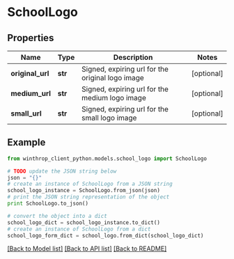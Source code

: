 # SchoolLogo


## Properties
Name | Type | Description | Notes
------------ | ------------- | ------------- | -------------
**original_url** | **str** | Signed, expiring url for the original logo image | [optional] 
**medium_url** | **str** | Signed, expiring url for the medium logo image | [optional] 
**small_url** | **str** | Signed, expiring url for the small logo image | [optional] 

## Example

```python
from winthrop_client_python.models.school_logo import SchoolLogo

# TODO update the JSON string below
json = "{}"
# create an instance of SchoolLogo from a JSON string
school_logo_instance = SchoolLogo.from_json(json)
# print the JSON string representation of the object
print SchoolLogo.to_json()

# convert the object into a dict
school_logo_dict = school_logo_instance.to_dict()
# create an instance of SchoolLogo from a dict
school_logo_form_dict = school_logo.from_dict(school_logo_dict)
```
[[Back to Model list]](../README.md#documentation-for-models) [[Back to API list]](../README.md#documentation-for-api-endpoints) [[Back to README]](../README.md)


